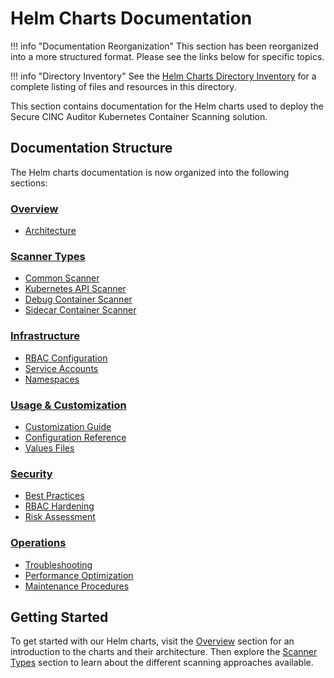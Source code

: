 # Helm Charts Documentation

!!! info "Documentation Reorganization"
    This section has been reorganized into a more structured format. Please see the links below for specific topics.

!!! info "Directory Inventory"
    See the [Helm Charts Directory Inventory](inventory.md) for a complete listing of files and resources in this directory.

This section contains documentation for the Helm charts used to deploy the Secure CINC Auditor Kubernetes Container Scanning solution.

## Documentation Structure

The Helm charts documentation is now organized into the following sections:

### [Overview](overview/index.md)

- [Architecture](overview/architecture.md)

### [Scanner Types](scanner-types/index.md)

- [Common Scanner](scanner-types/common-scanner.md)
- [Kubernetes API Scanner](scanner-types/standard-scanner.md)
- [Debug Container Scanner](scanner-types/distroless-scanner.md)
- [Sidecar Container Scanner](scanner-types/sidecar-scanner.md)

### [Infrastructure](infrastructure/index.md)

- [RBAC Configuration](infrastructure/rbac.md)
- [Service Accounts](infrastructure/service-accounts.md)
- [Namespaces](infrastructure/namespaces.md)

### [Usage & Customization](usage/index.md)

- [Customization Guide](usage/customization.md)
- [Configuration Reference](usage/configuration.md)
- [Values Files](usage/values.md)

### [Security](security/index.md)

- [Best Practices](security/best-practices.md)
- [RBAC Hardening](security/rbac-hardening.md)
- [Risk Assessment](security/risk-assessment.md)

### [Operations](operations/index.md)

- [Troubleshooting](operations/troubleshooting.md)
- [Performance Optimization](operations/performance.md)
- [Maintenance Procedures](operations/maintenance.md)

## Getting Started

To get started with our Helm charts, visit the [Overview](overview/index.md) section for an introduction to the charts and their architecture. Then explore the [Scanner Types](scanner-types/index.md) section to learn about the different scanning approaches available.
